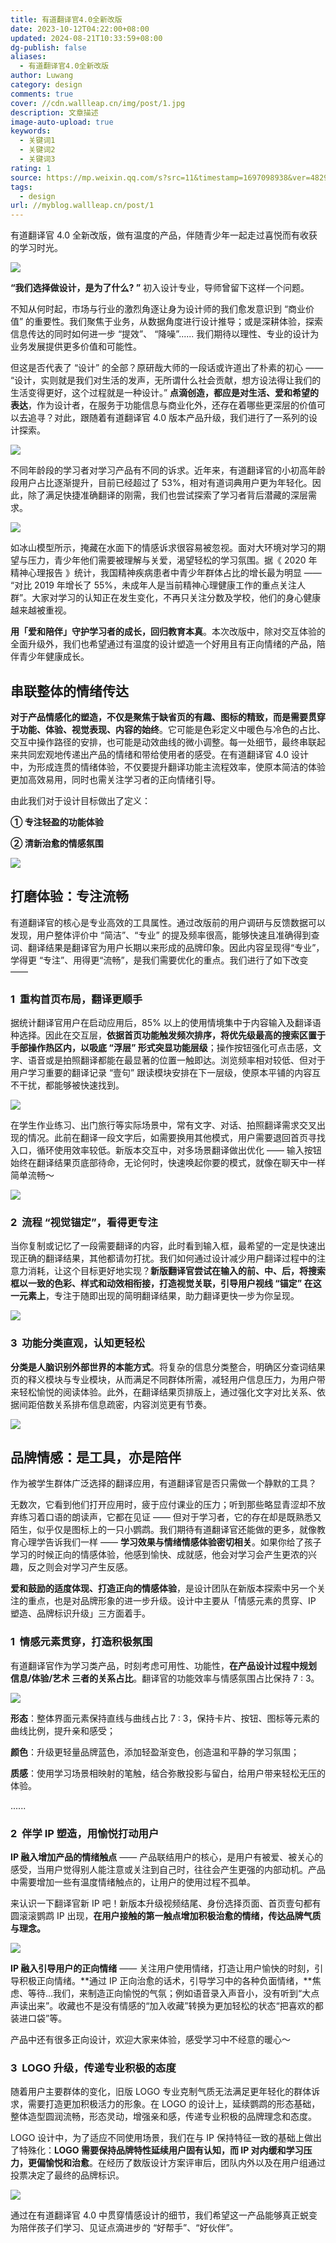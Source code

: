 ```yaml
---
title: 有道翻译官4.0全新改版
date: 2023-10-12T04:22:00+08:00
updated: 2024-08-21T10:33:59+08:00
dg-publish: false
aliases:
  - 有道翻译官4.0全新改版
author: Luwang
category: design
comments: true
cover: //cdn.wallleap.cn/img/post/1.jpg
description: 文章描述
image-auto-upload: true
keywords:
  - 关键词1
  - 关键词2
  - 关键词3
rating: 1
source: https://mp.weixin.qq.com/s?src=11&timestamp=1697098938&ver=4829&signature=kASfxhiIK9IDVS33eXkZWHqQLS0-LlWowX0wjJqmu-HMHsWy5Zn-LJXUR1KwqHt4DxtPmM1vttx1FOQggKlSQXQk1-*yboYSkF02gFVkVhk5lVa-ZgxefrFSsAJN-4Ad&new=1
tags:
  - design
url: //myblog.wallleap.cn/post/1
---
```


有道翻译官 4.0 全新改版，做有温度的产品，伴随青少年一起走过喜悦而有收获的学习时光。

![](https://cdn.wallleap.cn/img/pic/illustration/202310121624160.png)

**“我们选择做设计，是为了什么? ”** 初入设计专业，导师曾留下这样一个问题。

不知从何时起，市场与行业的激烈角逐让身为设计师的我们愈发意识到 “商业价值” 的重要性。我们聚焦于业务，从数据角度进行设计推导；或是深耕体验，探索信息传达的同时如何进一步 “提效”、 “降噪”...... 我们期待以理性、专业的设计为业务发展提供更多价值和可能性。

但这是否代表了 “设计” 的全部？原研哉大师的一段话或许道出了朴素的初心 —— “设计，实则就是我们对生活的发声，无所谓什么社会贡献，想方设法得让我们的生活变得更好，这个过程就是一种设计。” **点滴创造，都应是对生活、爱和希望的表达**，作为设计者，在服务于功能信息与商业化外，还存在着哪些更深层的价值可以去追寻？对此，跟随着有道翻译官 4.0 版本产品升级，我们进行了一系列的设计探索。

![](https://cdn.wallleap.cn/img/pic/illustration/202310121624191.png)

不同年龄段的学习者对学习产品有不同的诉求。近年来，有道翻译官的小初高年龄段用户占比逐渐提升，目前已经超过了 53%，相对有道词典用户更为年轻化。因此，除了满足快捷准确翻译的刚需，我们也尝试探索了学习者背后潜藏的深层需求。

![](https://cdn.wallleap.cn/img/pic/illustration/202310121624169.png)

如冰山模型所示，掩藏在水面下的情感诉求很容易被忽视。面对大环境对学习的期望与压力，青少年他们需要被理解与关爱，渴望轻松的学习氛围。据《 2020 年精神心理报告 》统计，我国精神疾病患者中青少年群体占比的增长最为明显 —— “对比 2019 年增长了 55%，未成年人是当前精神心理健康工作的重点关注人群”。大家对学习的认知正在发生变化，不再只关注分数及学校，他们的身心健康越来越被重视。

**用「爱和陪伴」守护学习者的成长，回归教育本真**。本次改版中，除对交互体验的全面升级外，我们也希望通过有温度的设计塑造一个好用且有正向情绪的产品，陪伴青少年健康成长。

## 串联整体的情绪传达

**对于产品情感化的塑造，不仅是聚焦于缺省页的有趣、图标的精致，而是需要贯穿于功能、体验、视觉表现、内容的始终**。它可能是色彩定义中暖色与冷色的占比、交互中操作路径的安排，也可能是动效曲线的微小调整。每一处细节，最终串联起来共同宏观地传递出产品的情绪和带给使用者的感受。在有道翻译官 4.0 设计中，为形成连贯的情绪体验，不仅要提升翻译功能主流程效率，使原本简洁的体验更加高效易用，同时也需关注学习者的正向情绪引导。

由此我们对于设计目标做出了定义：

**① 专注轻盈的功能体验**

**② 清新治愈的情感氛围**

![](https://cdn.wallleap.cn/img/pic/illustration/202310121625079.png)

## 打磨体验：专注流畅

有道翻译官的核心是专业高效的工具属性。通过改版前的用户调研与反馈数据可以发现，用户整体评价中 “简洁”、“专业” 的提及频率很高，能够快速且准确得到查词、翻译结果是翻译官为用户长期以来形成的品牌印象。因此内容呈现得“专业”，学得更 “专注”、用得更“流畅”，是我们需要优化的重点。我们进行了如下改变 ——

### 1  重构首页布局，翻译更顺手

据统计翻译官用户在启动应用后，85% 以上的使用情境集中于内容输入及翻译语种选择。因此在交互层，**依据首页功能触发频次排序，将优先级最高的搜索区置于手部操作热区内，以吸底 “浮层” 形式突显功能层级**；操作按钮强化可点击感，文字、语音或是拍照翻译都能在最显著的位置一触即达。浏览频率相对较低、但对于用户学习重要的翻译记录 “壹句” 跟读模块安排在下一层级，使原本平铺的内容互不干扰，都能够被快速找到。

![](https://cdn.wallleap.cn/img/pic/illustration/202310121626357.gif)

在学生作业练习、出门旅行等实际场景中，常有文字、对话、拍照翻译需求交叉出现的情况。此前在翻译一段文字后，如需要换用其他模式，用户需要退回首页寻找入口，循环使用效率较低。新版本交互中，对多场景翻译做出优化 —— 输入按钮始终在翻译结果页底部待命，无论何时，快速唤起你要的模式，就像在聊天中一样简单流畅～

![](https://cdn.wallleap.cn/img/pic/illustration/202310121626707.png)

### 2  流程 “视觉锚定”，看得更专注

当你复制或记忆了一段需要翻译的内容，此时看到输入框，最希望的一定是快速出现正确的翻译结果，其他都请勿打扰。我们如何通过设计减少用户翻译过程中的注意力消耗，让这个目标更好地实现？**新版翻译官尝试在输入的前、中、后，将搜索框以一致的色彩、样式和动效相衔接，打造视觉关联，引导用户视线 “锚定” 在这一元素上**，专注于随即出现的简明翻译结果，助力翻译更快一步为你呈现。

![](https://cdn.wallleap.cn/img/pic/illustration/202310121628976.gif)

### 3  功能分类直观，认知更轻松

**分类是人脑识别外部世界的本能方式**。将复杂的信息分类整合，明确区分查词结果页的释义模块与专业模块，从而满足不同群体所需，减轻用户信息压力，为用户带来轻松愉悦的阅读体验。此外，在翻译结果页排版上，通过强化文字对比关系、依据间距倍数关系排布信息疏密，内容浏览更有节奏。

![](https://cdn.wallleap.cn/img/pic/illustration/202310121628060.gif)

## 品牌情感：是工具，亦是陪伴

作为被学生群体广泛选择的翻译应用，有道翻译官是否只需做一个静默的工具？

无数次，它看到他们打开应用时，疲于应付课业的压力；听到那些略显青涩却不放弃练习着口语的朗读声，它都在见证 —— 但对于学习者，它的存在却是既熟悉又陌生，似乎仅是图标上的一只小鹦鹉。我们期待有道翻译官还能做的更多，就像教育心理学告诉我们一样 —— **学习效果与情绪情感体验密切相关**。如果你给了孩子学习的时候正向的情感体验，他感到愉快、成就感，他会对学习会产生更浓的兴趣，反之则会对学习产生反感。

**爱和鼓励的适度体现、打造正向的情感体验**，是设计团队在新版本探索中另一个关注的重点，也是对品牌形象的进一步升级。设计中主要从「情感元素的贯穿、IP 塑造、品牌标识升级」三方面着手。

### 1  情感元素贯穿，打造积极氛围

有道翻译官作为学习类产品，时刻考虑可用性、功能性，**在产品设计过程中规划 信息/体验/艺术 三者的关系占比**。翻译官的功能效率与情感氛围占比保持 7 : 3。

![](https://cdn.wallleap.cn/img/pic/illustration/202310121629188.png)

**形态**：整体界面元素保持直线与曲线占比 7 : 3，保持卡片、按钮、图标等元素的曲线比例，提升亲和感受；

**颜色**：升级更轻量品牌蓝色，添加轻盈渐变色，创造温和平静的学习氛围；

**质感**：使用学习场景相映射的笔触，结合弥散投影与留白，给用户带来轻松无压的体验。

......

### 2  伴学 IP 塑造，用愉悦打动用户

**IP 融入增加产品的情绪触点** —— 产品联结用户的核心，是用户有被爱、被关心的感受，当用户觉得别人能注意或关注到自己时，往往会产生更强的内部动机。产品中需要增加一些有温度情绪触点的，让用户的使用过程不孤单。

来认识一下翻译官新 IP 吧！新版本升级视频结尾、身份选择页面、首页壹句都有圆滚滚鹦鹉 IP 出现，**在用户接触的第一触点增加积极治愈的情绪，传达品牌气质与理念。**

![](https://cdn.wallleap.cn/img/pic/illustration/202310121630162.gif)

**IP 融入引导用户的正向情绪** —— 关注用户使用情绪，打造让用户愉快的时刻，引导积极正向情绪。**通过 IP 正向治愈的话术，引导学习中的各种负面情绪，**焦虑、等待...我们，来制造正向愉悦的气氛；例如语音录入声音小，没有听到“大点声读出来”。收藏也不是没有情感的“加入收藏”转换为更加轻松的状态“把喜欢的都装进口袋”等。

产品中还有很多正向设计，欢迎大家来体验，感受学习中不经意的暖心～

### 3  LOGO 升级，传递专业积极的态度

随着用户主要群体的变化，旧版 LOGO 专业克制气质无法满足更年轻化的群体诉求，需要打造更加积极活力的形象。在 LOGO 的设计上，延续鹦鹉的形态基础，整体造型圆润流畅，形态灵动，增强亲和感，传递专业积极的品牌理念和态度。

LOGO 设计中，为了适应不同使用场景，我们在与 IP 保持特征一致的基础上做出了特殊化：**LOGO 需要保持品牌特性延续用户固有认知，而 IP 对内缓和学习压力，更偏愉悦和治愈**。在经历了数版设计方案评审后，团队内外以及在用户组通过投票决定了最终的品牌标识。

![](https://cdn.wallleap.cn/img/pic/illustration/202310121631507.gif)

通过在有道翻译官 4.0 中贯穿情感设计的细节，我们希望这一产品能够真正蜕变为陪伴孩子们学习、见证点滴进步的 “好帮手”、“好伙伴”。
